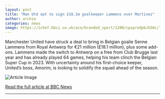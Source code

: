 ```yaml
---
layout: post
title: "Man Utd opt to sign £18.1m goalkeeper Lammens over Martinez"
author: archie
categories: news
image: https://ichef.bbci.co.uk/ace/branded_sport/1200/cpsprodpb/b56c/live/ec04e9c0-874a-11f0-9cf6-cbf3e73ce2b9.png
---
```

Manchester United have struck a deal to bring in Belgian goalie Senne Lammens from Royal Antwerp for €21 million (£18.1 million), plus some add-ons. Lammens made the switch to Antwerp on a free from Club Brugge last year and has already played 64 games, helping his team clinch the Belgian Super Cup in 2023. With uncertainty around his first-choice keeper, United’s boss, Amorim, is looking to solidify the squad ahead of the season.

![Article Image](https://ichef.bbci.co.uk/ace/branded_sport/1200/cpsprodpb/b56c/live/ec04e9c0-874a-11f0-9cf6-cbf3e73ce2b9.png)

[Read the full article at BBC News](https://www.bbc.com/sport/football/articles/cz0ykvd7gkxo?at_medium=RSS&at_campaign=rss)

---
